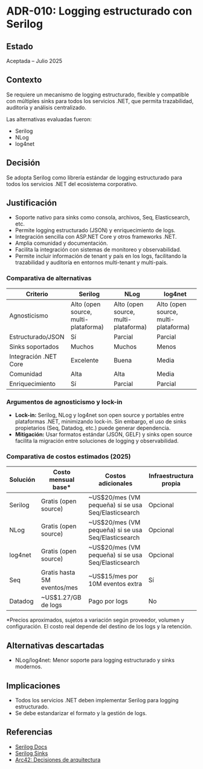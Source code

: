 # ADR-010: Logging estructurado con Serilog

## Estado

Aceptada – Julio 2025

## Contexto

Se requiere un mecanismo de logging estructurado, flexible y compatible con múltiples sinks para todos los servicios .NET, que permita trazabilidad, auditoría y análisis centralizado.

Las alternativas evaluadas fueron:
- Serilog
- NLog
- log4net

## Decisión

Se adopta Serilog como librería estándar de logging estructurado para todos los servicios .NET del ecosistema corporativo.

## Justificación
- Soporte nativo para sinks como consola, archivos, Seq, Elasticsearch, etc.
- Permite logging estructurado (JSON) y enriquecimiento de logs.
- Integración sencilla con ASP.NET Core y otros frameworks .NET.
- Amplia comunidad y documentación.
- Facilita la integración con sistemas de monitoreo y observabilidad.
- Permite incluir información de tenant y país en los logs, facilitando la trazabilidad y auditoría en entornos multi-tenant y multi-país.

### Comparativa de alternativas

| Criterio                | Serilog | NLog | log4net |
|------------------------|---------|------|---------|
| Agnosticismo           | Alto (open source, multi-plataforma) | Alto (open source, multi-plataforma) | Alto (open source, multi-plataforma) |
| Estructurado/JSON      | Sí      | Parcial | Parcial |
| Sinks soportados       | Muchos  | Muchos | Menos   |
| Integración .NET Core  | Excelente | Buena | Media   |
| Comunidad              | Alta    | Alta  | Media   |
| Enriquecimiento        | Sí      | Parcial | Parcial |

### Argumentos de agnosticismo y lock-in

- **Lock-in:** Serilog, NLog y log4net son open source y portables entre plataformas .NET, minimizando lock-in. Sin embargo, el uso de sinks propietarios (Seq, Datadog, etc.) puede generar dependencia.
- **Mitigación:** Usar formatos estándar (JSON, GELF) y sinks open source facilita la migración entre soluciones de logging y observabilidad.

### Comparativa de costos estimados (2025)

| Solución        | Costo mensual base* | Costos adicionales | Infraestructura propia |
|-----------------|---------------------|--------------------|-----------------------|
| Serilog         | Gratis (open source)| ~US$20/mes (VM pequeña) si se usa Seq/Elasticsearch | Opcional              |
| NLog            | Gratis (open source)| ~US$20/mes (VM pequeña) si se usa Seq/Elasticsearch | Opcional              |
| log4net         | Gratis (open source)| ~US$20/mes (VM pequeña) si se usa Seq/Elasticsearch | Opcional              |
| Seq             | Gratis hasta 5M eventos/mes | ~US$15/mes por 10M eventos extra | Sí         |
| Datadog         | ~US$1.27/GB de logs | Pago por logs      | No                    |

*Precios aproximados, sujetos a variación según proveedor, volumen y configuración. El costo real depende del destino de los logs y la retención.

## Alternativas descartadas
- NLog/log4net: Menor soporte para logging estructurado y sinks modernos.

## Implicaciones
- Todos los servicios .NET deben implementar Serilog para logging estructurado.
- Se debe estandarizar el formato y la gestión de logs.

## Referencias
- [Serilog Docs](https://serilog.net/)
- [Serilog Sinks](https://github.com/serilog/serilog/wiki/Provided-Sinks)
- [Arc42: Decisiones de arquitectura](https://arc42.org/decision/)
